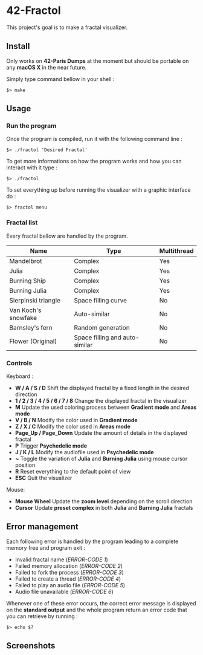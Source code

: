 # 42-Fractol

This project's goal is to make a fractal visualizer.

## Install

Only works on **42-Paris Dumps** at the moment but should be portable on any **macOS X** in the near future.

Simply type command bellow in your shell :
```
$> make
```

## Usage
### Run the program

Once the program is compiled, run it with the following command line :
```
$> ./fractol 'Desired Fractal'
```

To get more informations on how the program works and how you can interact with it type :
```
$> ./fractol
```

To set everything up before running the visualizer with a graphic interface do :
```
$> fractol menu
```

### Fractal list

Every fractal bellow are handled by the program.

Name | Type | Multithread
--- | --- | ---
Mandelbrot | Complex | Yes
Julia | Complex | Yes
Burning Ship | Complex | Yes
Burning Julia | Complex | Yes
Sierpinski triangle | Space filling curve | No
Van Koch's snowfake | Auto-similar | No
Barnsley's fern | Random generation | No
Flower (Original) | Space filling and auto-similar | No

### Controls

Keyboard :
* **W / A / S / D** Shift the displayed fractal by a fixed length in the desired direction
* **1 / 2 / 3 / 4 / 5 / 6 / 7 / 8** Change the displayed fractal in the visualizer
* **M** Update the used coloring process between **Gradient mode** and **Areas mode**
* **V / B / N** Modify the color used in **Gradient mode**
* **Z / X / C** Modify the color used in **Areas mode**
* **Page_Up / Page_Down** Update the amount of details in the displayed fractal
* **P** Trigger **Psychedelic mode**
* **J / K / L** Modify the audiofile used in **Psychedelic mode**
* **~** Toggle the variation of **Julia** and **Burning Julia** using mouse cursor position
* **R** Reset everything to the default point of view
* **ESC** Quit the visualizer

Mouse:
* **Mouse Wheel** Update the **zoom level** depending on the scroll direction
* **Cursor** Update **preset complex** in both **Julia** and **Burning Julia** fractals

## Error management

Each following error is handled by the program leading to a complete memory free and program exit :
* Invalid fractal name (*ERROR-CODE 1*)
* Failed memory allocation (*ERROR-CODE 2*)
* Failed to fork the process (*ERROR-CODE 3*)
* Failed to create a thread (*ERROR-CODE 4*)
* Failed to play an audio file (*ERROR-CODE 5*)
* Audio file unavailable (*ERROR-CODE 6*)

Whenever one of these error occurs, the correct error message is displayed on the **standard output** and the whole program return an error code that you can retrieve by running :
```
$> echo $?
```

## Screenshots
